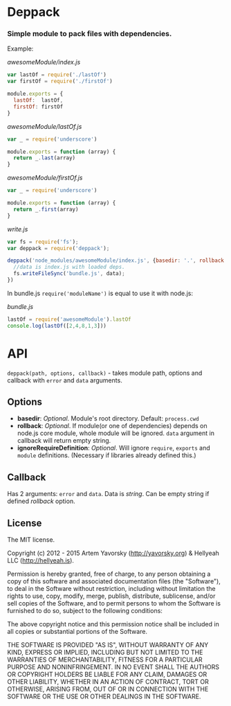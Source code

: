 # Deppack

### Simple module to pack files with dependencies.

Example:

*awesomeModule/index.js*
```javascript
var lastOf = require('./lastOf')
var firstOf = require('./firstOf')

module.exports = {
  lastOf:  lastOf,
  firstOf: firstOf
}
```

*awesomeModule/lastOf.js*
```javascript
var _ = require('underscore')

module.exports = function (array) {
  return _.last(array)
}
```

*awesomeModule/firstOf.js*
```javascript
var _ = require('underscore')

module.exports = function (array) {
  return _.first(array)
}
```

*write.js*
```javascript
var fs = require('fs');
var deppack = require('deppack');

deppack('node_modules/awesomeModule/index.js', {basedir: '.', rollback: true}, function (err, data) {
  //data is index.js with loaded deps.
  fs.writeFileSync('bundle.js', data);
})

```

In bundle.js `require('moduleName')` is equal to use it with node.js:

*bundle.js*
```javascript
lastOf = require('awesomeModule').lastOf
console.log(lastOf([2,4,8,1,3]))
```

# API

`deppack(path, options, callback)` - takes module path, options and callback with `error` and `data` arguments.

## Options

* __basedir__: _Optional_. Module's root directory. Default: `process.cwd`
* __rollback__: _Optional_. If module(or one of dependencies) depends on node.js core module, whole module will be ignored. `data` argument in callback will return empty string.
* __ignoreRequireDefinition__: _Optional_. Will ignore `require`, `exports` and `module` definitions. (Necessary if libraries already defined this.)

## Callback

Has 2 arguments: `error` and `data`. Data is *string*. Can be empty string if defined *rollback* option.

## License

The MIT license.

Copyright (c) 2012 - 2015 Artem Yavorsky (http://yavorsky.org) & Hellyeah LLC (http://hellyeah.is).

Permission is hereby granted, free of charge, to any person obtaining a copy of this software and associated documentation files (the "Software"), to deal in the Software without restriction, including without limitation the rights to use, copy, modify, merge, publish, distribute, sublicense, and/or sell copies of the Software, and to permit persons to whom the Software is furnished to do so, subject to the following conditions:

The above copyright notice and this permission notice shall be included in all copies or substantial portions of the Software.

THE SOFTWARE IS PROVIDED "AS IS", WITHOUT WARRANTY OF ANY KIND, EXPRESS OR IMPLIED, INCLUDING BUT NOT LIMITED TO THE WARRANTIES OF MERCHANTABILITY, FITNESS FOR A PARTICULAR PURPOSE AND NONINFRINGEMENT. IN NO EVENT SHALL THE AUTHORS OR COPYRIGHT HOLDERS BE LIABLE FOR ANY CLAIM, DAMAGES OR OTHER LIABILITY, WHETHER IN AN ACTION OF CONTRACT, TORT OR OTHERWISE, ARISING FROM, OUT OF OR IN CONNECTION WITH THE SOFTWARE OR THE USE OR OTHER DEALINGS IN THE SOFTWARE.
